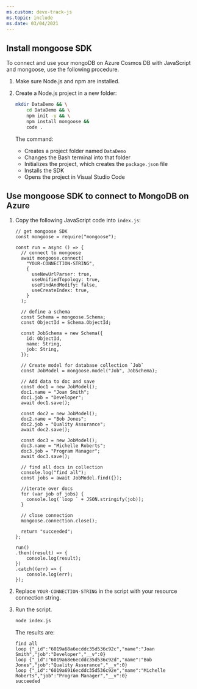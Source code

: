 ```yaml
---
ms.custom: devx-track-js
ms.topic: include
ms.date: 03/04/2021
---
```


## Install mongoose SDK 

To connect and use your mongoDB on Azure Cosmos DB with JavaScript and mongoose, use the following procedure.

1. Make sure Node.js and npm are installed.
1. Create a Node.js project in a new folder:

    ```bash
    mkdir DataDemo && \
        cd DataDemo && \
        npm init -y && \
        npm install mongoose &&
        code .
    ```

    The command:
    * Creates a project folder named `DataDemo`
    * Changes the Bash terminal into that folder
    * Initializes the project, which creates the `package.json` file
    * Installs the SDK
    * Opens the project in Visual Studio Code

## Use mongoose SDK to connect to MongoDB on Azure

1. Copy the following JavaScript code into `index.js`:

    ```nodejs
    // get mongoose SDK
    const mongoose = require("mongoose");

    const run = async () => {
      // connect to mongoose
      await mongoose.connect(
        "YOUR-CONNECTION-STRING",
        {
          useNewUrlParser: true,
          useUnifiedTopology: true,
          useFindAndModify: false,
          useCreateIndex: true,
        }
      );

      // define a schema
      const Schema = mongoose.Schema;
      const ObjectId = Schema.ObjectId;

      const JobSchema = new Schema({
        id: ObjectId,
        name: String,
        job: String,
      });

      // Create model for database collection `Job`
      const JobModel = mongoose.model("Job", JobSchema);

      // Add data to doc and save
      const doc1 = new JobModel();
      doc1.name = "Joan Smith";
      doc1.job = "Developer";
      await doc1.save();

      const doc2 = new JobModel();
      doc2.name = "Bob Jones";
      doc2.job = "Quality Assurance";
      await doc2.save();

      const doc3 = new JobModel();
      doc3.name = "Michelle Roberts";
      doc3.job = "Program Manager";
      await doc3.save();

      // find all docs in collection
      console.log("find all");
      const jobs = await JobModel.find({});

      //iterate over docs
      for (var job of jobs) {
        console.log(`loop ` + JSON.stringify(job));
      }

      // close connection
      mongoose.connection.close();

      return "succeeded";
    };

    run()
    .then((result) => {
        console.log(result);
    })
    .catch((err) => {
        console.log(err);
    });
    ```
 
1. Replace `YOUR-CONNECTION-STRING` in the script with your resource connection string. 
1. Run the script.

    ```bash
    node index.js
    ```

    The results are:

    ```console
    find all
    loop {"_id":"6019a68a6ecddc35d536c92c","name":"Joan Smith","job":"Developer","__v":0}
    loop {"_id":"6019a68e6ecddc35d536c92d","name":"Bob Jones","job":"Quality Assurance","__v":0}
    loop {"_id":"6019a6916ecddc35d536c92e","name":"Michelle Roberts","job":"Program Manager","__v":0}
    succeeded
    ```